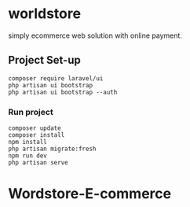 # worldstore
simply ecommerce web solution with online payment.

## Project Set-up
```
composer require laravel/ui
php artisan ui bootstrap
php artisan ui bootstrap --auth
```

### Run project
```shell
composer update
composer install
npm install
php artisan migrate:fresh
npm run dev
php artisan serve
```
# Wordstore-E-commerce
